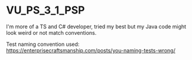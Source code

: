 # VU_PS_3_1_PSP

I'm more of a TS and C# developer, tried my best but my Java code might look weird or not match conventions.

Test naming convention used: https://enterprisecraftsmanship.com/posts/you-naming-tests-wrong/
